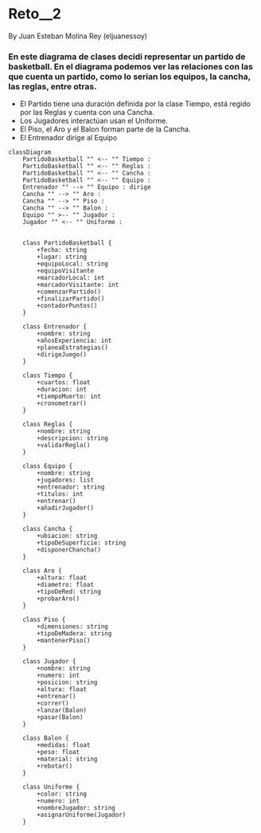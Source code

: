 # Reto__2
By Juan Esteban Molina Rey (eljuanessoy)

### En este diagrama de clases decidi representar un partido de basketball. En el diagrama podemos ver las relaciones con las que cuenta un partido, como lo serian los equipos, la cancha, las reglas, entre otras.

- El Partido tiene una duración definida por la clase Tiempo, está regido por las Reglas y cuenta con una Cancha.
- Los Jugadores interactúan usan el Uniforme.
- El Piso, el Aro y el Balon forman parte de la Cancha.
- El Entrenador dirige al Equipo

```mermaid
classDiagram
    PartidoBasketball "" <-- "" Tiempo : 
    PartidoBasketball "" <-- "" Reglas : 
    PartidoBasketball "" <-- "" Cancha : 
    PartidoBasketball "" <-- "" Equipo : 
    Entrenador "" --> "" Equipo : dirige
    Cancha "" --> "" Aro : 
    Cancha "" --> "" Piso : 
    Cancha "" --> "" Balon : 
    Equipo "" >-- "" Jugador : 
    Jugador "" <-- "" Uniforme : 

    
    class PartidoBasketball {
        +fecha: string
        +lugar: string
        +equipoLocal: string
        +equipoVisitante
        +marcadorLocal: int
        +marcadorVisitante: int
        +comenzarPartido()
        +finalizarPartido()
        +contadorPuntos()
    }

    class Entrenador {
        +nombre: string
        +añosExperiencia: int
        +planeaEstrategias()
        +dirigeJuego()
    }

    class Tiempo {
        +cuartos: float
        +duracion: int
        +tiempoMuerto: int
        +cronometrar()
    }
    
    class Reglas {
        +nombre: string
        +descripcion: string
        +validarRegla()
    }

    class Equipo {
        +nombre: string
        +jugadores: list
        +entrenador: string
        +titulos: int
        +entrenar()
        +añadirJugador()
    }

    class Cancha {
        +ubiacion: string
        +tipoDeSuperficie: string
        +disponerChancha()
    }

    class Aro {
        +altura: float
        +diametro: float
        +tipoDeRed: string
        +probarAro() 
    }

    class Piso {
        +dimensiones: string
        +tipoDeMadera: string
        +mantenerPiso()
    }

    class Jugador {
        +nombre: string
        +numero: int
        +posicion: string
        +altura: float
        +entrenar()
        +correr()
        +lanzar(Balon)
        +pasar(Balon)
    }

    class Balon {
        +medidas: float
        +peso: float
        +material: string
        +rebotar()
    }

    class Uniforme {
        +color: string
        +numero: int
        +nombreJugador: string
        +asignarUniforme(Jugador)
    }
